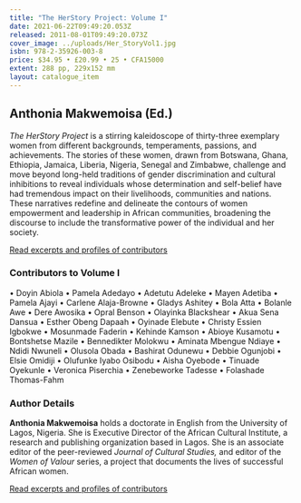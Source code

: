 ```yaml
---
title: "The HerStory Project: Volume I"
date: 2021-06-22T09:49:20.053Z
released: 2011-08-01T09:49:20.073Z
cover_image: ../uploads/Her_StoryVol1.jpg
isbn: 978-2-35926-003-8
price: $34.95 • £20.99 • 25 • CFA15000
extent: 288 pp, 229x152 mm
layout: catalogue_item
---
```

## Anthonia Makwemoisa (Ed.)

_The HerStory Project_ is a stirring kaleidoscope of thirty-three exemplary women from different backgrounds, temperaments, passions, and achievements. The stories of these women, drawn from Botswana, Ghana, Ethiopia, Jamaica, Liberia, Nigeria, Senegal and Zimbabwe, challenge and move beyond long-held traditions of gender discrimination and cultural inhibitions to reveal individuals whose determination and self-belief have had tremendous impact on their livelihoods, communities and nations. These narratives redefine and delineate the contours of women empowerment and leadership in African communities, broadening the discourse to include the transformative power of the individual and her society.

[Read excerpts and profiles of contributors](http://www.scribd.com/fullscreen/63882297?access_key=key-1b6vnwilol9wczidgsyo "The HerStory Project")

### Contributors to Volume I

• Doyin Abiola • Pamela Adedayo • Adetutu Adeleke • Mayen Adetiba • Pamela Ajayi • Carlene Alaja-Browne • Gladys Ashitey • Bola Atta • Bolanle Awe • Dere Awosika • Opral Benson • Olayinka Blackshear • Akua Sena Dansua • Esther Obeng Dapaah • Oyinade Elebute • Christy Essien Igbokwe • Mosunmade Faderin • Kehinde Kamson • Abioye Kusamotu • Bontshetse Mazile • Bennedikter Molokwu • Aminata Mbengue Ndiaye • Ndidi Nwuneli • Olusola Obada • Bashirat Odunewu • Debbie Ogunjobi • Elsie Omidiji • Olufunke Iyabo Osibodu • Aisha Oyebode • Tinuade Oyekunle • Veronica Piserchia • Zenebeworke Tadesse • Folashade Thomas-Fahm

### Author Details

**Anthonia Makwemoisa** holds a doctorate in English from the University of Lagos, Nigeria. She is Executive Director of the African Cultural Institute, a research and publishing organization based in Lagos. She is an associate editor of the peer-reviewed _Journal of Cultural Studies,_ and editor of the _Women of Valour_ series, a project that documents the lives of successful African women.

[Read excerpts and profiles of contributors  
](http://www.scribd.com/fullscreen/63882297?access_key=key-1b6vnwilol9wczidgsyo "The HerStory Project")